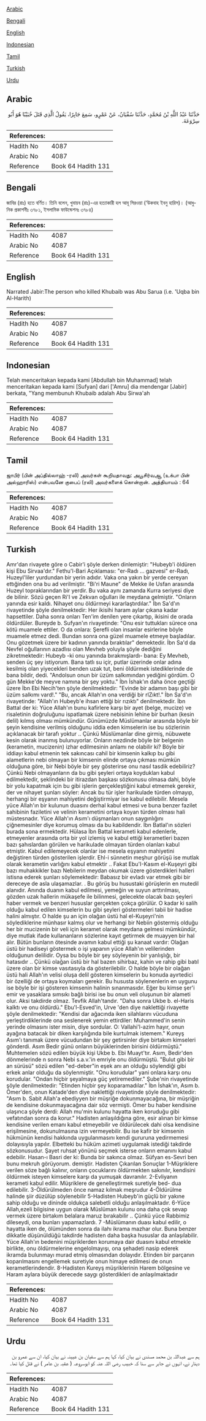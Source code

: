 [Arabic](#arabic)

[Bengali](#bengali)

[English](#english)

[Indonesian](#indonesian)

[Tamil](#tamil)

[Turkish](#turkish)

[Urdu](#urdu)

## Arabic


<div dir="rtl" lang="ar" style={{fontSize:'larger',backgroundColor:'#f8f9fa',padding:20}}>
حَدَّثَنَا عَبْدُ اللَّهِ بْنُ مُحَمَّدٍ، حَدَّثَنَا سُفْيَانُ، عَنْ عَمْرٍو، سَمِعَ جَابِرًا، يَقُولُ الَّذِي قَتَلَ خُبَيْبًا هُوَ أَبُو سِرْوَعَةَ‏.‏
</div>
<div style={{backgroundColor:'#f8f9fa',padding:20, marginBottom: 10}}><table> <thead> <tr> <th>References:</th> <th></th> </tr> </thead> <tbody><tr><td>Hadith No</td><td>4087</td></tr><tr><td>Arabic No</td><td>4087</td></tr><tr><td>Reference</td><td>Book 64 Hadith 131</td></tr></tbody></table></div>

## Bengali


<div dir="ltr" lang="bn" style={{fontSize:'larger',backgroundColor:'#f8f9fa',padding:20}}>
জাবির (রাঃ) হতে বর্ণিত। তিনি বলেন, খুবায়ব (রাঃ)-এর হত্যাকারী হল আবূ সিরওয়া (‘উকবাহ ইবনু হারিস)। (আধুনিক প্রকাশনীঃ ৩৭৮১, ইসলামিক ফাউন্ডেশনঃ ৩৭৮৪)
</div>
<div style={{backgroundColor:'#f8f9fa',padding:20, marginBottom: 10}}><table> <thead> <tr> <th>References:</th> <th></th> </tr> </thead> <tbody><tr><td>Hadith No</td><td>4087</td></tr><tr><td>Arabic No</td><td>4087</td></tr><tr><td>Reference</td><td>Book 64 Hadith 131</td></tr></tbody></table></div>

## English


<div dir="ltr" lang="en" style={{fontSize:'larger',backgroundColor:'#f8f9fa',padding:20}}>
Narrated Jabir:The person who killed Khubaib was Abu Sarua (i.e. 'Uqba bin Al-Harith)
</div>
<div style={{backgroundColor:'#f8f9fa',padding:20, marginBottom: 10}}><table> <thead> <tr> <th>References:</th> <th></th> </tr> </thead> <tbody><tr><td>Hadith No</td><td>4087</td></tr><tr><td>Arabic No</td><td>4087</td></tr><tr><td>Reference</td><td>Book 64 Hadith 131</td></tr></tbody></table></div>

## Indonesian


<div dir="ltr" lang="id" style={{fontSize:'larger',backgroundColor:'#f8f9fa',padding:20}}>
Telah menceritakan kepada kami [Abdullah bin Muhammad] telah menceritakan kepada kami [Sufyan] dari ['Amru] dia mendengar [Jabir] berkata, "Yang membunuh Khubaib adalah Abu Sirwa'ah
</div>
<div style={{backgroundColor:'#f8f9fa',padding:20, marginBottom: 10}}><table> <thead> <tr> <th>References:</th> <th></th> </tr> </thead> <tbody><tr><td>Hadith No</td><td>4087</td></tr><tr><td>Arabic No</td><td>4087</td></tr><tr><td>Reference</td><td>Book 64 Hadith 131</td></tr></tbody></table></div>

## Tamil


<div dir="ltr" lang="ta" style={{fontSize:'larger',backgroundColor:'#f8f9fa',padding:20}}>
ஜாபிர் (பின் அப்தில்லாஹ் -ரலி) அவர்கள் கூறியதாவது: அபூசிர்வஆ (உக்பா பின் அல்ஹாரிஸ்) என்பவனே குபைப் (ரலி) அவர்களைக் கொன்றான். அத்தியாயம் : 64
</div>
<div style={{backgroundColor:'#f8f9fa',padding:20, marginBottom: 10}}><table> <thead> <tr> <th>References:</th> <th></th> </tr> </thead> <tbody><tr><td>Hadith No</td><td>4087</td></tr><tr><td>Arabic No</td><td>4087</td></tr><tr><td>Reference</td><td>Book 64 Hadith 131</td></tr></tbody></table></div>

## Turkish


<div dir="ltr" lang="tr" style={{fontSize:'larger',backgroundColor:'#f8f9fa',padding:20}}>
Amr'dan rivayete göre o Cabir'i şöyle derken dinlemiştir: "Hubeyb'i öldüren kişi Ebu Sirvaa'dır." Fethu'l-Bari Açıklaması: "er-Radı ... gazvesi" er-Radı, Huzeyl'liler yurdundan bir yerin adıdır. Vaka ona yakın bir yerde cereyan ettığinden ona bu ad verilmiştir. "Bi'ri Maune" de Mekke ile Usfan arasında Huzeyl topraklarından bir yerdir. Bu vaka aynı zamanda Kurra seriyesi diye de bilinir. Sözü geçen Ri'I ve Zekvan oğulları ile meydana gelmiştir. "Onların yanında esir kaldı. Nihayet onu öldürmeyi kararlaştırdılar." İbn Sa'd'ın rivayetinde şöyle denilmektedir: Her ikisihi haram aylar çıkana kadar hapsettiler. Daha sonra onları Ten'im denilen yere çıkartıp, ikisini de orada öldürdüler. Bureyde b. Sufyan'ın rivayetinde: "Onu esir tuttukları sürece ona kötü muamele ettiler. O da onlara: Şerefli olan insanlar esirlerine böyle muamele etmez dedi. Bundan sonra ona güzel muamele etmeye başladılar. Onu gözetmek üzere bir kadının yanında bıraktılar" demektedir. İbn Sa'd da Nevfel oğullarının azadlısı olan Mevheb yoluyla şöyle dediğini zikretmektedir: Hubeyb -ki onu yanında bırakmışlardı- bana: Ey Mevheb, senden üç şey istiyorum. Bana tatlı su içir, putlar üzerinde onlar adına kesilmiş olan yiyecekleri benden uzak tut, beni öldürmek istediklerinde de bana bildir, dedi. "Andolsun onun bir üzüm salkımından yediğini gördüm. O gün Mekke'de meyve namına bir şey yoktu." İbn İshak'ın daha önce geçtiği üzere İbn Ebi Necih'ten şöyle denilmektedir: "Evinde bir adamın başı gibi bir üzüm salkımı vard!." "Bu, ancak Allah'ın ona verdiği bir rlZıkt!." İbn Sa'd'ın rivayetinde: "Allah'ın Hubeyb'e ihsan ettiği bir rızıktı" denilmektedir. İbn Battal der ki: Yüce Allah'ın bunu kafirlere karşı bir ayet (belge, mucize) ve risaletinin doğruluğunu ispatlamak üzere nebisinin lehine bir burhan (kesin delil) kılmış olması mümkündür. Günümüzde Müslümanlar arasında böyle bir şeyin kendisine verilmiş olduğunu iddia eden kimselerin ise bu sözlerinin açıklanacak bir tarafı yoktur .. Çünkü Müslümanlar dine girmiş, nübuwete kesin olarak inanmış bulunuyorlar. Onların nezdinde böyle bir belgenin (kerametin, mucizenin) izhar edilmesinin anlamı ne olabilir ki? Böyle bir iddiayı kabul etmenin tek sakıncası cahil bir kimsenin kalkıp bu gibi alametlerin nebi olmayan bir kimsenin elinde ortaya çıkması mümkün olduğuna göre, bir Nebi böyle bir şey gösterirse onu nasıl tasdik edebiliriz? Çünkü Nebi olmayanların da bu gibi şeyleri ortaya koydukları kabul edilmektedir, şeklindeki bir itirazdan başkası sözkonusu olmasa dahi, böyle bir yolu kapatmak için bu gibi işlerin gerçekleştiğini kabul etmemek gerekir, der ve nihayet şunları söyler: Ancak bu tür işler harikulade türden olmayıp, herhangi bir eşyanın mahiyetini değiştirmiyar ise kabul edilebilir. Mesela yüce Allah'ın bir kulunun duasını derhal kabul etmesi ve buna benzer fazilet sahibinin faziletini ve velinin kerametini ortaya koyan türden olması hali müstesnadır. Yüce Allah'ın Asım'ı düşmanları onun saygınlığını çiğnemesinler diye korumuş olması da bu kabildendir. İbn Batlal'ın sözleri burada sona ermektedir. Hülasa İbn Battal kerameti kabul edenlerle, etmeyenler arasında orta bir yol izlemiş ve kabul ettiği kerametleri bazen bazı şahıslardan görülen ve harikulade olmayan türden olanları kabul etmiştir. Kabul edilemeyecek olanlar ise mesela eşyanın mahiyetini değiştiren türden gösterilen işlerdir. Ehl-i sünnetin meşhur görüşü ise mutlak olarak kerametin varlığını kabul etmektir .. Fakat Ebu'I-Kasım el-Kuşeyri gibi bazı muhakkikler bazı Nebilerin meydan okumak üzere gösterdikleri halleri istisna ederek şunları söylemektedir: Babasız bir evladı var etmek gibi bir dereceye de asla ulaşamazlar. . Bu görüş bu husustaki görüşlerin en mutedil alanıdır. Anında duanın kabul edilmesi, yemeğin ve suyun arttırılması, gözden uzak hallerin mükaşefe ile bilinmesi, gelecekte olacak bazı şeyleri haber vermek ve benzeri hususlar gerçekten çokça görülür. O kadar ki salih olduğu kabul edilen kimselerin bu gibi şeyleri göstermeleri tabii bir hadise halini almıştır. O halde şu an için olağan üstü hal el-Kuşeyri'nin söylediklerine münhasır kalmış olur ve herhangi bir Nebiin göstermiş olduğu her bir mucizenin bir veli için keramet olarak meydana gelmesi mümkündür, diye mutlak ifade kullananların sözlerine kayıt getirmek de muayyen bir hal alır. Bütün bunların ötesinde avamın kabul ettiği şu kanaat vardır: Olağan üstü bir hadiseyi göstermek o işi yapanın yüce Allah'ın velilerinden olduğunun delilidir. Oysa bu böyle bir şey söyleyenin bir yanlışlığı, bir hatasıdır .. Çünkü olağan üstü bir hal bazen sihirbaz, kahin ve rahip gibi batıl üzere olan bir kimse vasıtasıyla da gösterilebilir. O halde böyle bir olağan üstü hali Allah'ın velisi oluşa delil gösteren kimselerin bu konuda ayırtedici bir özelliği de ortaya koymaları gerekir. Bu hususta söylenenlerin en uygunu ise böyle bir işi gösteren kimsenin halinin sınanmasıdır. Eğer bu kimse şer'i emir ve yasaklara sımsıkı bağlı birisi ise bu onun veli oluşunun bir alameti olur. Aksi takdirde olmaz. Tevfik Allah'tandır. "Daha sonra Ukbe b. el-Haris kalktı ve onu öldürdü." Ebu'l-Esved'in, Urve 'den diye naklettiği rivayette şöyle denilmektedir: "Kendisi dar ağacında iken silahlarını vücuduna yerleştirdiklerinde ona seslenerek yemin ettirdiler: Muhammed'in senin yerinde olmasını ister misin, diye sordular. O: Vallahi'l-azim hayır, onun ayağına batacak bir diken karşılığında bile kurtulmak istemem." Kureyş Asım'ı tanımak üzere vücudundan bir şey getirsinler diye birtakım kimseleri gönderdi. Asım Bedir günü onların büyüklerinden birisini öldürmüştü." Muhtemelen sözü edilen büyük kişi Ukbe b. Ebi Muayt'tır. Asım, Bedir'den dönmelerinde n sonra Nebi s.a.v.'in emriyle onu öldürmüştü. "Bulut gibi bir an sürüsü" sözü edilen "ed-deber"in eşek anı an olduğu söylendiği gibi erkek anlar olduğu da söylenmiştir. "Onu korudular" yani onlara karşı onu korudular. "Ondan hiçbir şeyalmaya güç yetiremediler." Şube'nin rivayetinde şöyle denilmektedir: "Etinden hiçbir şey koparamadılar." İbn İshak'ın, Asım b. Ömer'den, onun Katade'den diye naklettiği rivayetinde şöyle denilmektedir: "Asım b. Sabit Allah'a ebediyyen bir müşriğe dokunmayacağına, bir müşriğin de kendisine dokunmayacağına dair söz vermişti. Ömer bu haber kendisine ulaşınca şöyle derdi: Allah mu'min kulunu hayatta iken koruduğu gibi vefatından sonra da korur." Hadisten anlaşıldığına göre, esir alınan bir kimse kendisine verilen emanı kabul etmeyebilir ve öldürülecek dahi olsa kendisine erişilmesine, dokunulmasına izin vermeyebilir. Bu ise kafir bir kimsenin hükmünün kendisi hakkında uygulanmasını kendi gururuna yedirmemesi dolayısıyla yapılır. Elbetteki bu hüküm azimeti uygulamak istediği takdirde sözkonusudur. Şayet ruhsat yönünü seçmek isterse onların emanını kabul edebilir. Hasan-ı Basri der ki: Bunda bir sakınca olmaz. Süfyan es-Sevri ben bunu mekruh görüyorum. demiştir. Hadisten Çıkarılan Sonuçlar 1-Müşriklere verilen söze bağlı kalınır, onların çocuklarını öldürmekten sakınılır, kendisini öldürmek isteyen kimselere karşı da yumuşak davranılır. 2-Evliyanın kerameti kabul edilir. Müşriklere de genelleştirmek suretiyle bed- dua edilebilir. 3-Öldürülmeden önce namaz kılmak meşrudur 4-Öldürülme halinde şiir düzülüp söylenebilir 5-Hadisten Hubeyb'in güçlü bir yakıne sahip olduğu ve dininde oldukça salebetli olduğu anlaşılmaktadır. 6-Yüce Allah,ezeli bilgisine uygun olarak Müslüman kulunu ona daha çok sevap vermek üzere birtakım belalara maruz bırakabilir .. Çünkü yüce Rabbimiz dileseydi, ona bunları yapamazlardı. 7 -Müslümanın duası kabul edilir, o hayatta iken de, ölümünden sonra da ilahı ikrama mazhar olur. Buna benzer dikkatle düşünüldüğü takdirde hadisten daha başka hususlar da anlaşılabilir. Yüce Allah'ın bedenini müşriklerden korumaya dair duasını kabul etmekle birlikte, onu öldürmelerine engelolmayışı, ona şehadeti nasip ederek ikramda bulunmayı murad etmiş olmasından dolayıdır. Etinden bir parçanın koparılmasını engellemek suretiyle onun himaye edilmesi de onun kerametlerindendir. 8-Hadisten Kureyş müşriklerinin Harem bölgesine ve Haram aylara büyük derecede saygı gösterdikleri de anlaşılmaktadır
</div>
<div style={{backgroundColor:'#f8f9fa',padding:20, marginBottom: 10}}><table> <thead> <tr> <th>References:</th> <th></th> </tr> </thead> <tbody><tr><td>Hadith No</td><td>4087</td></tr><tr><td>Arabic No</td><td>4087</td></tr><tr><td>Reference</td><td>Book 64 Hadith 131</td></tr></tbody></table></div>

## Urdu


<div dir="rtl" lang="ur" style={{fontSize:'larger',backgroundColor:'#f8f9fa',padding:20}}>
ہم سے عبداللہ بن محمد مسندی نے بیان کیا، کہا ہم سے سفیان بن عیینہ نے بیان کیا، ان سے عمرو بن دینار نے، انہوں نے جابر سے سنا کہ خبیب رضی اللہ عنہ کو ابوسروعہ ( عقبہ بن عامر ) نے قتل کیا تھا۔
</div>
<div style={{backgroundColor:'#f8f9fa',padding:20, marginBottom: 10}}><table> <thead> <tr> <th>References:</th> <th></th> </tr> </thead> <tbody><tr><td>Hadith No</td><td>4087</td></tr><tr><td>Arabic No</td><td>4087</td></tr><tr><td>Reference</td><td>Book 64 Hadith 131</td></tr></tbody></table></div>